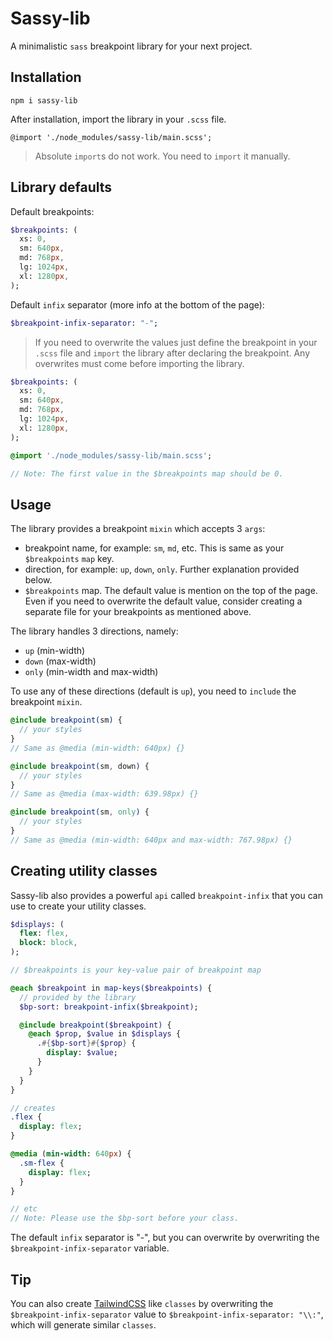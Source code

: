 # Sassy-lib

A minimalistic `sass` breakpoint library for your next project.

## Installation

`npm i sassy-lib`

After installation, import the library in your `.scss` file.

`@import './node_modules/sassy-lib/main.scss';`

> Absolute `import`s do not work. You need to `import` it manually.

## Library defaults

Default breakpoints:

```sass
$breakpoints: (
  xs: 0,
  sm: 640px,
  md: 768px,
  lg: 1024px,
  xl: 1280px,
);
```

Default `infix` separator (more info at the bottom of the page):

```sass
$breakpoint-infix-separator: "-";
```

> If you need to overwrite the values just define the breakpoint in your `.scss` file and `import` the library after declaring the breakpoint. Any overwrites must come before importing the library.

```sass
$breakpoints: (
  xs: 0,
  sm: 640px,
  md: 768px,
  lg: 1024px,
  xl: 1280px,
);

@import './node_modules/sassy-lib/main.scss';

// Note: The first value in the $breakpoints map should be 0.
```

## Usage

The library provides a breakpoint `mixin` which accepts 3 `args`:

- breakpoint name, for example: `sm`, `md`, etc. This is same as your `$breakpoints` `map` key.
- direction, for example: `up`, `down`, `only`. Further explanation provided below.
- `$breakpoints` map. The default value is mention on the top of the page. Even if you need to overwrite the default value, consider creating a separate file for your breakpoints as mentioned above.

The library handles 3 directions, namely:

- `up` (min-width)
- `down` (max-width)
- `only` (min-width and max-width)

To use any of these directions (default is `up`), you need to `include` the breakpoint `mixin`.

```sass
@include breakpoint(sm) {
  // your styles
}
// Same as @media (min-width: 640px) {}

@include breakpoint(sm, down) {
  // your styles
}
// Same as @media (max-width: 639.98px) {}

@include breakpoint(sm, only) {
  // your styles
}
// Same as @media (min-width: 640px and max-width: 767.98px) {}
```

## Creating utility classes

Sassy-lib also provides a powerful `api` called `breakpoint-infix` that you can use to create your utility classes.

```sass
$displays: (
  flex: flex,
  block: block,
);

// $breakpoints is your key-value pair of breakpoint map

@each $breakpoint in map-keys($breakpoints) {
  // provided by the library
  $bp-sort: breakpoint-infix($breakpoint);

  @include breakpoint($breakpoint) {
    @each $prop, $value in $displays {
      .#{$bp-sort}#{$prop} {
        display: $value;
      }
    }
  }
}

// creates
.flex {
  display: flex;
}

@media (min-width: 640px) {
  .sm-flex {
    display: flex;
  }
}

// etc
// Note: Please use the $bp-sort before your class.
```

The default `infix` separator is "-", but you can overwrite by overwriting the `$breakpoint-infix-separator` variable.

## Tip

You can also create [TailwindCSS](https://tailwindcss.com/) like `classes` by overwriting the `$breakpoint-infix-separator` value to `$breakpoint-infix-separator: "\\:"`, which will generate similar `classes`.
